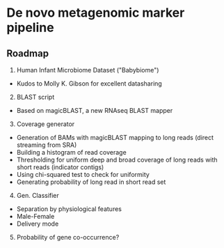 # De novo metagenomic marker pipeline

## Roadmap
1. Human Infant Microbiome Dataset ("Babybiome")
  * Kudos to Molly K. Gibson for excellent datasharing
2. BLAST script 
  * Based on magicBLAST, a new RNAseq BLAST mapper
3. Coverage generator
  * Generation of BAMs with magicBLAST mapping to long reads (direct streaming from SRA)
  * Building a histogram of read coverage
   * Thresholding for uniform deep and broad coverage of long reads with short reads (indicator contigs) 
   * Using chi-squared test to check for uniformity
   * Generating probability of long read in short read set
4. Gen. Classifier 
  * Separation by physiological features
   * Male-Female
   * Delivery mode
5. Probability of gene co-occurrence?


